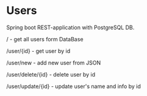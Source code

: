 # Users
Spring boot REST-application with PostgreSQL DB.

/ - get all users form DataBase 

/user/{id} - get user by id

/user/new - add new user from JSON

/user/delete/{id} - delete user by id

/user/update/{id} - update user's name and info by id
